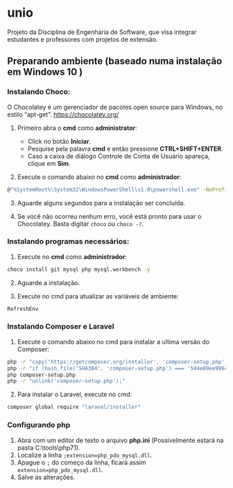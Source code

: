 # unio
Projeto da Disciplina de Engenharia de Software, que visa integrar estudantes e professores com projetos de extensão.

## Preparando ambiente (baseado numa instalação em Windows 10 )

### Instalando Choco:
O Chocolatey é um gerenciador de pacotes open source para Windows, no estilo “apt-get”.
https://chocolatey.org/

1. Primeiro abra o **cmd** como **administrator**:
    - Click no botão **Iniciar**.
    - Pesquise pela palavra **cmd** e então pressione **CTRL+SHIFT+ENTER**.
    - Caso a caixa de diálogo Controle de Conta de Usuário apareça, clique em **Sim**.

2. Execute o comando abaixo no **cmd** como **administrador**:	

```sh
@"%SystemRoot%\System32\WindowsPowerShell\v1.0\powershell.exe" -NoProfile -InputFormat None -ExecutionPolicy Bypass -Command "iex ((New-Object System.Net.WebClient).DownloadString('https://chocolatey.org/install.ps1'))" && SET "PATH=%PATH%;%ALLUSERSPROFILE%\chocolatey\bin"
```
3. Aguarde alguns segundos para a instalação ser concluída.

4. Se você não ocorreu nenhum erro, você está pronto para usar  o Chocolatey. Basta digitar `choco` ou `choco -?`.

### Instalando programas necessários:

1. Execute no **cmd** como **administrador**:

```sh
choco install git mysql php mysql.workbench -y
```
2. Aguarde a instalação.

3. Execute no cmd para atualizar as variáveis de ambiente:

```sh
RefreshEnv
```

### Instalando Composer e Laravel

1. Execute o comando abaixo no cmd para instalar a ultima versão do Composer:
```sh
php -r "copy('https://getcomposer.org/installer', 'composer-setup.php');"
php -r "if (hash_file('SHA384', 'composer-setup.php') === '544e09ee996cdf60ece3804abc52599c22b1f40f4323403c44d44fdfdd586475ca9813a858088ffbc1f233e9b180f061') { echo 'Installer verified'; } else { echo 'Installer corrupt'; unlink('composer-setup.php'); } echo PHP_EOL;"
php composer-setup.php
php -r "unlink('composer-setup.php');"
```

2. Para instalar o Laravel, execute no cmd:
```sh
composer global require "laravel/installer"
```

### Configurando php

1. Abra com um editor de texto o arquivo **php.ini** (Possivelmente estará na pasta C:\tools\php71).
2. Localize  a linha `;extension=php_pdo_mysql.dll`.
3. Apague o `;` do começo da linha, ficará assim  `extension=php_pdo_mysql.dll`.
4. Salve as alterações.

